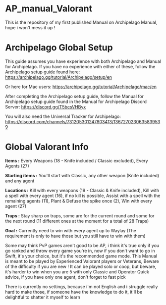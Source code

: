 # AP_manual_Valorant
This is the repository of my first published Manual on Archipelago Manual, hope i won't mess it up !

# Archipelago Global Setup
This guide assumes you have experience with both Archipelago and Manual for Archipelago. If you have no experience with either of these, follow the Archipelago setup guide found here: https://archipelago.gg/tutorial/Archipelago/setup/en

Or here for Mac users: https://archipelago.gg/tutorial/Archipelago/mac/en

After completing the Archipelago setup guide, follow the Manual for Archipelago setup guide found in the Manual for Archipelago Discord Server: https://discord.gg/T5bcsVHByx

You will also need the Universal Tracker for Archipelago: https://discord.com/channels/731205301247803413/1367270230635839539

# Global Valorant Info
__Items :__ Every Weapons (18 - Knife included / Classic excluded), Every Agents (27)

__Starting items :__ You'll start with Classic, any other weapon (Knife included) and any agent

__Locations :__ Kill with every weapons (19 - Classic & Knife included), Kill with a spell with every agent (16), if no kill is possible, Assist with a spell with the remaining agents (11), Plant & Defuse the spike once (2), Win with every agent (27)

__Traps :__ Stay sharp on traps, some are for the current round and some for the next round (11 different ones at the moment for a total of 28 Traps)

__Goal :__ Currently need to win with every agent up to Waylay (The requirement is only to have those but you still have to win with them)

Some may think PvP games aren't good to be AP, i think it's true only if you go ranked and throw every game you're in, now if you don't want to go in Swift, it's your choice, but it's the recommended game mode.
This Manual is meant to be played by Experienced Valorant players or Veterans, Beware of the difficulty if you are new !
It can be played solo or coop, but beware, it's harder to win when you are 5 with only Classic and Operator
Quick advice, if you have only one agent, don't forget to fast pick

There is currently no settings, because i'm not English and i struggle really hard to make those, if someone have the  knowledge to do it, it'll be delightful to shatter it myself to learn
